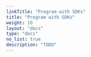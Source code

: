 ```yaml
---
linkTitle: "Program with SDKs"
title: "Program with SDKs"
weight: 10
layout: "docs"
type: "docs"
no_list: true
description: "TODO"
---
```

